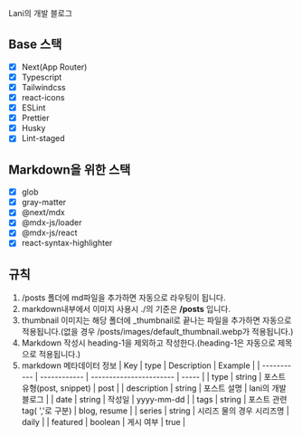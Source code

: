 Lani의 개발 블로그

## Base 스택

- [x] Next(App Router)
- [x] Typescript
- [x] Tailwindcss
- [x] react-icons
- [x] ESLint
- [x] Prettier
- [x] Husky
- [x] Lint-staged

## Markdown을 위한 스택

- [x] glob
- [x] gray-matter
- [x] @next/mdx
- [x] @mdx-js/loader
- [x] @mdx-js/react
- [x] react-syntax-highlighter

## 규칙

1. /posts 폴더에 md파일을 추가하면 자동으로 라우팅이 됩니다.
2. markdown내부에서 이미지 사용시 ./의 기준은 **/posts** 입니다.
3. thumbnail 이미지는 해당 폴더에 \_thumbnail로 끝나는 파일을 추가하면 자동으로 적용됩니다.(없을 경우 /posts/images/default_thumbnail.webp가 적용됩니다.)
4. Markdown 작성시 heading-1을 제외하고 작성한다.(heading-1은 자동으로 제목으로 적용됩니다.)
5. markdown 메타데이터 정보
   | Key | type | Description | Example |
   | ----------- | ------------ | ----------------------- | ----- |
   | type | string | 포스트 유형(post, snippet) | post |
   | description | string | 포스트 설명 | lani의 개발 블로그 |
   | date | string | 작성일 | yyyy-mm-dd |
   | tags | string | 포스트 관련 tag( ','로 구분) | blog, resume |
   | series | string | 시리즈 물의 경우 시리즈명 | daily |
   | featured | boolean | 게시 여부 | true |
